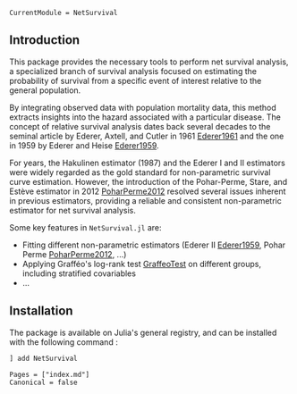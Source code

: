 ```@meta
CurrentModule = NetSurvival
```

## Introduction

This package provides the necessary tools to perform net survival analysis, a specialized branch of survival analysis focused on estimating the probability of survival from a specific event of interest relative to the general population.

By integrating observed data with population mortality data, this method extracts insights into the hazard associated with a particular disease. The concept of relative survival analysis dates back several decades to the seminal article by Ederer, Axtell, and Cutler in 1961 [Ederer1961](@cite) and the one in 1959 by Ederer and Heise [Ederer1959](@cite). 

For years, the Hakulinen estimator (1987) and the Ederer I and II estimators were widely regarded as the gold standard for non-parametric survival curve estimation. However, the introduction of the Pohar-Perme, Stare, and Estève estimator in 2012 [PoharPerme2012](@cite) resolved several issues inherent in previous estimators, providing a reliable and consistent non-parametric estimator for net survival analysis.

Some key features in `NetSurvival.jl` are:

- Fitting different non-parametric estimators (Ederer II [Ederer1959](@cite), Pohar Perme [PoharPerme2012](@cite), ...)
- Applying Grafféo's log-rank test [GraffeoTest](@cite) on different groups, including stratified covariables 
- ... 

## Installation

The package is available on Julia's general registry, and can be installed with the following command : 

```julia
] add NetSurvival
```

```@bibliography
Pages = ["index.md"]
Canonical = false
```
